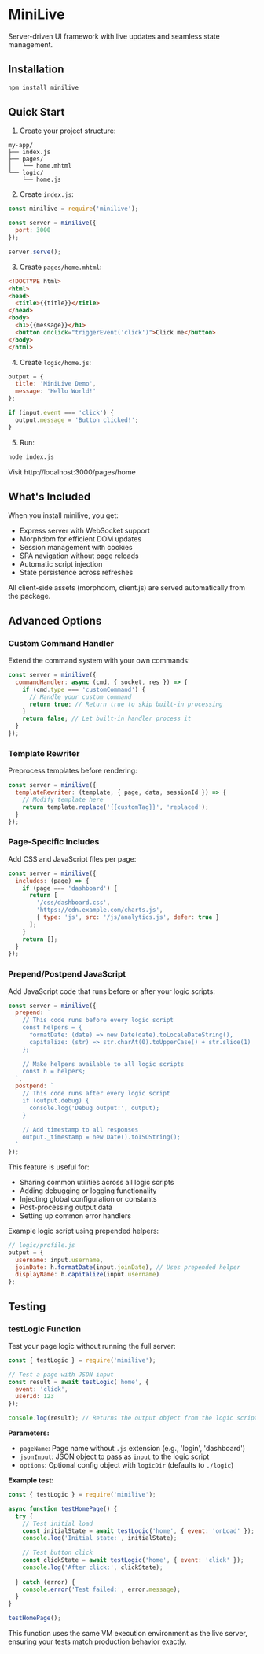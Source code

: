 # MiniLive

Server-driven UI framework with live updates and seamless state management.

## Installation

```bash
npm install minilive
```

## Quick Start

1. Create your project structure:
```
my-app/
├── index.js
├── pages/
│   └── home.mhtml
└── logic/
    └── home.js
```

2. Create `index.js`:
```javascript
const minilive = require('minilive');

const server = minilive({
  port: 3000
});

server.serve();
```

3. Create `pages/home.mhtml`:
```html
<!DOCTYPE html>
<html>
<head>
  <title>{{title}}</title>
</head>
<body>
  <h1>{{message}}</h1>
  <button onclick="triggerEvent('click')">Click me</button>
</body>
</html>
```

4. Create `logic/home.js`:
```javascript
output = {
  title: 'MiniLive Demo',
  message: 'Hello World!'
};

if (input.event === 'click') {
  output.message = 'Button clicked!';
}
```

5. Run:
```bash
node index.js
```

Visit http://localhost:3000/pages/home

## What's Included

When you install minilive, you get:
- Express server with WebSocket support
- Morphdom for efficient DOM updates
- Session management with cookies
- SPA navigation without page reloads
- Automatic script injection
- State persistence across refreshes

All client-side assets (morphdom, client.js) are served automatically from the package.

## Advanced Options

### Custom Command Handler

Extend the command system with your own commands:

```javascript
const server = minilive({
  commandHandler: async (cmd, { socket, res }) => {
    if (cmd.type === 'customCommand') {
      // Handle your custom command
      return true; // Return true to skip built-in processing
    }
    return false; // Let built-in handler process it
  }
});
```

### Template Rewriter

Preprocess templates before rendering:

```javascript
const server = minilive({
  templateRewriter: (template, { page, data, sessionId }) => {
    // Modify template here
    return template.replace('{{customTag}}', 'replaced');
  }
});
```

### Page-Specific Includes

Add CSS and JavaScript files per page:

```javascript
const server = minilive({
  includes: (page) => {
    if (page === 'dashboard') {
      return [
        '/css/dashboard.css',
        'https://cdn.example.com/charts.js',
        { type: 'js', src: '/js/analytics.js', defer: true }
      ];
    }
    return [];
  }
});
```

### Prepend/Postpend JavaScript

Add JavaScript code that runs before or after your logic scripts:

```javascript
const server = minilive({
  prepend: `
    // This code runs before every logic script
    const helpers = {
      formatDate: (date) => new Date(date).toLocaleDateString(),
      capitalize: (str) => str.charAt(0).toUpperCase() + str.slice(1)
    };
    
    // Make helpers available to all logic scripts
    const h = helpers;
  `,
  postpend: `
    // This code runs after every logic script
    if (output.debug) {
      console.log('Debug output:', output);
    }
    
    // Add timestamp to all responses
    output._timestamp = new Date().toISOString();
  `
});
```

This feature is useful for:
- Sharing common utilities across all logic scripts
- Adding debugging or logging functionality
- Injecting global configuration or constants
- Post-processing output data
- Setting up common error handlers

Example logic script using prepended helpers:
```javascript
// logic/profile.js
output = {
  username: input.username,
  joinDate: h.formatDate(input.joinDate), // Uses prepended helper
  displayName: h.capitalize(input.username)
};
```

## Testing

### testLogic Function

Test your page logic without running the full server:

```javascript
const { testLogic } = require('minilive');

// Test a page with JSON input
const result = await testLogic('home', { 
  event: 'click',
  userId: 123 
});

console.log(result); // Returns the output object from the logic script
```

**Parameters:**
- `pageName`: Page name without `.js` extension (e.g., 'login', 'dashboard')
- `jsonInput`: JSON object to pass as `input` to the logic script
- `options`: Optional config object with `logicDir` (defaults to `./logic`)

**Example test:**
```javascript
const { testLogic } = require('minilive');

async function testHomePage() {
  try {
    // Test initial load
    const initialState = await testLogic('home', { event: 'onLoad' });
    console.log('Initial state:', initialState);
    
    // Test button click
    const clickState = await testLogic('home', { event: 'click' });
    console.log('After click:', clickState);
    
  } catch (error) {
    console.error('Test failed:', error.message);
  }
}

testHomePage();
```

This function uses the same VM execution environment as the live server, ensuring your tests match production behavior exactly.